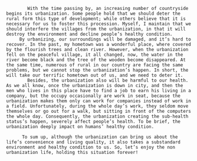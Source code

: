             With the time passing by, an increasing number of countryside begins its urbanization. Some people hold that we should deter the rural form this type of development; while others believe that it is necessary for us to foster this procession. Myself, I maintain that we should interfere the villages from the urbanization, in that it will destroy the environment and decline people’s healthy condition.
         By urbanizing, our surroundings will be damaged, and it’s hard to recover. In the past, my hometown was a wonderful place, where covered by the flourish trees and clean river. However, when the urbanization fell on the peaceful village, it all changed, now, the water in the river become black and the tree of the wooden become disappeared. At the same time, numerous of rural in our country are facing the same problems, but we cannot stop the urbanization’s happen. In short, the will take our terrific hometown out of us, and we need to deter it.
            Besides, the urbanization also will be harmful to our health. As we all know, once the urbanization is down in city, and then the men who lives in this place have to find a job to earn his living in a company, but the occupy occasionally are work in seat, because the urbanization makes them only can work for companies instead of work in a field. Unfortunately, during the whole day’s work, they seldom move themselves or go out for a walk, but sitting in front of the computers the whole day. Consequently, the urbanization creating the sub-health status’s happen, severely affect people’s health. To be brief, the urbanization deeply impact on humans’ healthy condition.

          To sum up, although the urbanization can bring us about the life’s convenience and living quality, it also takes a substandard environment and healthy condition to us. So, let’s enjoy the non urbanization life, holding this situation forever!         
